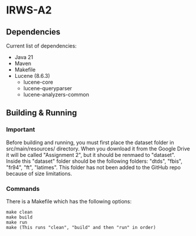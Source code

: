 # IRWS-A2


## Dependencies
Current list of dependencies:
- Java 21
- Maven
- Makefile
- Lucene (8.6.3)
    - lucene-core
    - lucene-queryparser
    - lucene-analyzers-common


## Building & Running

### Important
Before building and running, you must first place the dataset folder in src/main/resources/ directory. When you download it from the Google Drive it will be called "Assignment 2", but it should be renmaed to "dataset". Inside this "dataset" folder should be the following folders: "dtds", "fbis", "fr94", "ft", "latimes".
This folder has not been added to the GitHub repo because of size limitations.

### Commands
There is a Makefile which has the following options:

```
make clean
make build
make run
make (This runs "clean", "build" and then "run" in order)
```
